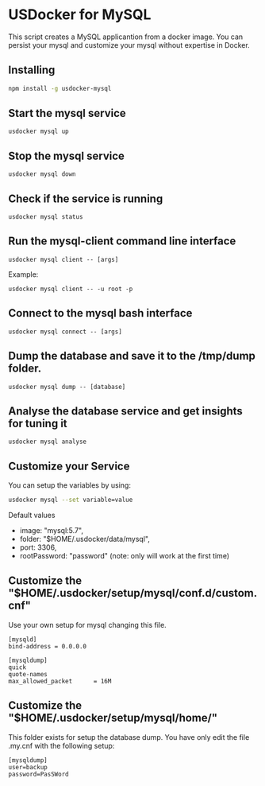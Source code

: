 # USDocker for MySQL

This script creates a MySQL applicantion from a docker image.
You can persist your mysql and customize your mysql without expertise in Docker.

## Installing

```bash
npm install -g usdocker-mysql
```

## Start the mysql service

```
usdocker mysql up
```

## Stop the mysql service

```
usdocker mysql down
```

## Check if the service is running 

```
usdocker mysql status
```

## Run the mysql-client command line interface

```
usdocker mysql client -- [args]
```

Example:

```
usdocker mysql client -- -u root -p
```


## Connect to the mysql bash interface

```
usdocker mysql connect -- [args]
```

## Dump the database and save it to the /tmp/dump folder.

```
usdocker mysql dump -- [database]
```

## Analyse the database service and get insights for tuning it

```
usdocker mysql analyse
```

## Customize your Service

You can setup the variables by using:

```bash
usdocker mysql --set variable=value
```

Default values

  - image: "mysql:5.7",
  - folder: "$HOME/.usdocker/data/mysql",
  - port: 3306,
  - rootPassword: "password" (note: only will work at the first time)


## Customize the "$HOME/.usdocker/setup/mysql/conf.d/custom.cnf"

Use your own setup for mysql changing this file. 

```
[mysqld]
bind-address = 0.0.0.0

[mysqldump]
quick
quote-names
max_allowed_packet      = 16M
```

## Customize the "$HOME/.usdocker/setup/mysql/home/"

This folder exists for setup the database dump. You have only edit the file .my.cnf with the following setup:

```
[mysqldump]
user=backup
password=PasSWord
```
